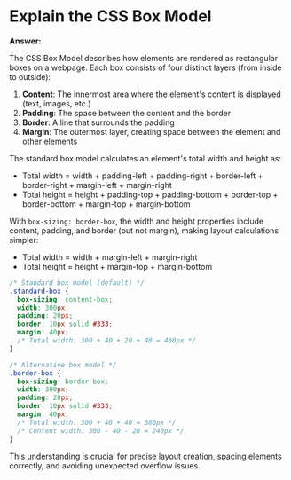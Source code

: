 # Explain the CSS Box Model

**Answer:**

The CSS Box Model describes how elements are rendered as rectangular boxes on a webpage. Each box consists of four distinct layers (from inside to outside):

1. **Content**: The innermost area where the element's content is displayed (text, images, etc.)
2. **Padding**: The space between the content and the border
3. **Border**: A line that surrounds the padding
4. **Margin**: The outermost layer, creating space between the element and other elements

The standard box model calculates an element's total width and height as:
- Total width = width + padding-left + padding-right + border-left + border-right + margin-left + margin-right
- Total height = height + padding-top + padding-bottom + border-top + border-bottom + margin-top + margin-bottom

With `box-sizing: border-box`, the width and height properties include content, padding, and border (but not margin), making layout calculations simpler:
- Total width = width + margin-left + margin-right
- Total height = height + margin-top + margin-bottom

```css
/* Standard box model (default) */
.standard-box {
  box-sizing: content-box;
  width: 300px;
  padding: 20px;
  border: 10px solid #333;
  margin: 40px;
  /* Total width: 300 + 40 + 20 + 40 = 400px */
}

/* Alternative box model */
.border-box {
  box-sizing: border-box;
  width: 300px;
  padding: 20px;
  border: 10px solid #333;
  margin: 40px;
  /* Total width: 300 + 40 + 40 = 380px */
  /* Content width: 300 - 40 - 20 = 240px */
}
```

This understanding is crucial for precise layout creation, spacing elements correctly, and avoiding unexpected overflow issues.